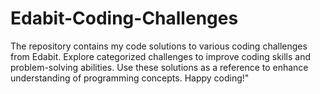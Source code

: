# Edabit-Coding-Challenges
The repository contains my code solutions to various coding challenges from Edabit. Explore categorized challenges to improve coding skills and problem-solving abilities. Use these solutions as a reference to enhance understanding of programming concepts. Happy coding!"
